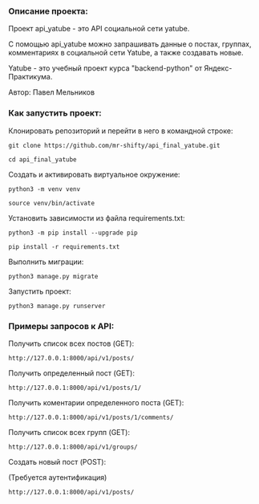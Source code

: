 ### Описание проекта:

Проект api_yatube - это API социальной сети yatube.

С помощью api_yatube можно запрашивать данные о постах, группах, комментариях в социальной сети Yatube, а также создавать новые.

Yatube - это учебный проект курса "backend-python" от Яндекс-Практикума.

Автор: Павел Мельников

### Как запустить проект:

Клонировать репозиторий и перейти в него в командной строке:

```
git clone https://github.com/mr-shifty/api_final_yatube.git

```

```
cd api_final_yatube

```

Cоздать и активировать виртуальное окружение:

```
python3 -m venv venv

```

```
source venv/bin/activate

```

Установить зависимости из файла requirements.txt:

```
python3 -m pip install --upgrade pip

```

```
pip install -r requirements.txt

```

Выполнить миграции:

```
python3 manage.py migrate

```

Запустить проект:

```
python3 manage.py runserver

```

### Примеры запросов к API:

Получить список всех постов (GET):

```
http://127.0.0.1:8000/api/v1/posts/

```

Получить определенный пост (GET):

```
http://127.0.0.1:8000/api/v1/posts/1/

```

Получить коментарии определенного поста (GET):

```
http://127.0.0.1:8000/api/v1/posts/1/comments/

```

Получить список всех групп (GET):

```
http://127.0.0.1:8000/api/v1/groups/

```

Создать новый пост (POST):

(Требуется аутентификация)

```
http://127.0.0.1:8000/api/v1/posts/
